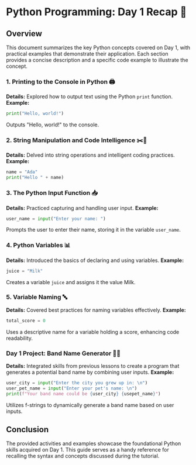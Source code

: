 
# Python Programming: Day 1 Recap 🐍

## Overview
This document summarizes the key Python concepts covered on Day 1, with practical examples that demonstrate their application. Each section provides a concise description and a specific code example to illustrate the concept.

### 1. Printing to the Console in Python 🖨️
**Details:** Explored how to output text using the Python `print` function.
**Example:** 
```python
print("Hello, world!")
```
Outputs "Hello, world!" to the console.

### 2. String Manipulation and Code Intelligence ✂️🧠
**Details:** Delved into string operations and intelligent coding practices.
**Example:** 
```python
name = "Ada"
print("Hello " + name)
```

### 3. The Python Input Function 📥
**Details:** Practiced capturing and handling user input.
**Example:** 
```python
user_name = input("Enter your name: ")
```
Prompts the user to enter their name, storing it in the variable `user_name`.

### 4. Python Variables 📊
**Details:** Introduced the basics of declaring and using variables.
**Example:** 
```python
juice = "Milk"
```
Creates a variable `juice` and assigns it the value Milk.

### 5. Variable Naming 🔤
**Details:** Covered best practices for naming variables effectively.
**Example:** 
```python
total_score = 0
```
Uses a descriptive name for a variable holding a score, enhancing code readability.

### Day 1 Project: Band Name Generator 🎸🎤
**Details:** Integrated skills from previous lessons to create a program that generates a potential band name by combining user inputs.
**Example:** 
```python
user_city = input("Enter the city you grew up in: \n")
user_pet_name = input("Enter your pet's name: \n")
print(f"Your band name could be {user_city} {usepet_name}")
```
Utilizes f-strings to dynamically generate a band name based on user inputs.

## Conclusion
The provided activities and examples showcase the foundational Python skills acquired on Day 1. This guide serves as a handy reference for recalling the syntax and concepts discussed during the tutorial.


